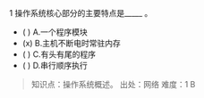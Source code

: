 1
操作系统核心部分的主要特点是_____ 。
- ( ) A.一个程序模块 
- (x) B.主机不断电时常驻内存 
- ( ) C.有头有尾的程序 
- ( ) D.串行顺序执行

> 知识点：操作系统概述。
> 出处：网络
> 难度：1
> B
